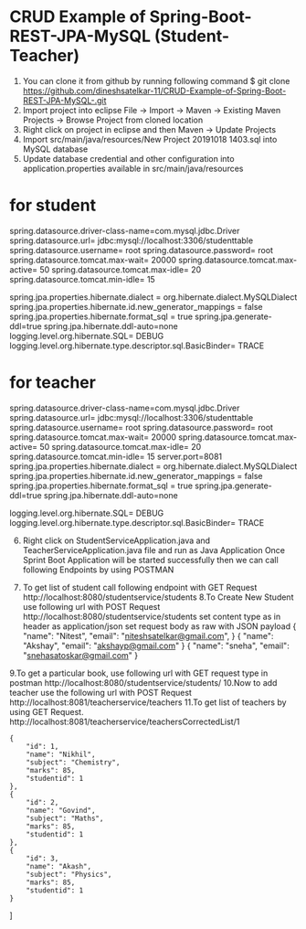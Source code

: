 
# CRUD Example of Spring-Boot-REST-JPA-MySQL (Student-Teacher)
1. You can clone it from github by running following command
  $ git clone https://github.com/dineshsatelkar-11/CRUD-Example-of-Spring-Boot-REST-JPA-MySQL-.git
2. Import project into eclipse
  File -> Import -> Maven -> Existing Maven Projects -> Browse Project from cloned location
3. Right click on project in eclipse and then Maven -> Update Projects
4. Import src/main/java/resources/New Project 20191018 1403.sql into MySQL database
5. Update database credential and other configuration into application.properties available in src/main/java/resources


# for student
spring.datasource.driver-class-name=com.mysql.jdbc.Driver
spring.datasource.url= jdbc:mysql://localhost:3306/studenttable
spring.datasource.username= root
spring.datasource.password= root
spring.datasource.tomcat.max-wait= 20000
spring.datasource.tomcat.max-active= 50
spring.datasource.tomcat.max-idle= 20
spring.datasource.tomcat.min-idle= 15

spring.jpa.properties.hibernate.dialect = org.hibernate.dialect.MySQLDialect
spring.jpa.properties.hibernate.id.new_generator_mappings = false
spring.jpa.properties.hibernate.format_sql = true
spring.jpa.generate-ddl=true
spring.jpa.hibernate.ddl-auto=none
logging.level.org.hibernate.SQL= DEBUG
logging.level.org.hibernate.type.descriptor.sql.BasicBinder= TRACE

# for teacher
spring.datasource.driver-class-name=com.mysql.jdbc.Driver
spring.datasource.url= jdbc:mysql://localhost:3306/studenttable
spring.datasource.username= root
spring.datasource.password= root
spring.datasource.tomcat.max-wait= 20000
spring.datasource.tomcat.max-active= 50
spring.datasource.tomcat.max-idle= 20
spring.datasource.tomcat.min-idle= 15
server.port=8081
spring.jpa.properties.hibernate.dialect = org.hibernate.dialect.MySQLDialect
spring.jpa.properties.hibernate.id.new_generator_mappings = false
spring.jpa.properties.hibernate.format_sql = true
spring.jpa.generate-ddl=true
spring.jpa.hibernate.ddl-auto=none

logging.level.org.hibernate.SQL= DEBUG
logging.level.org.hibernate.type.descriptor.sql.BasicBinder= TRACE

6. Right click on StudentServiceApplication.java and TeacherServiceApplication.java  file and run as Java Application
Once Sprint Boot Application will be started successfully then we
can call following Endpoints by using POSTMAN

7. To get list of student call following endpoint with GET Request
  http://localhost:8080/studentservice/students
8.To Create New Student use following url with POST Request
  http://localhost:8080/studentservice/students
set content type as in header as application/json
set request body as raw with JSON payload
  {
     "name": "Nitest",
     "email": "niteshsatelkar@gmail.com",
  }
  {
    "name": "Akshay",
    "email": "akshayp@gmail.com"
  }
  { 
    "name": "sneha",
    "email": "snehasatoskar@gmail.com"
  }

9.To get a particular book, use following url with GET request type in postman
  http://localhost:8080/studentservice/students/<id>
10.Now to add teacher use the following url with POST Request
  http://localhost:8081/teacherservice/teachers
11.To get list of teachers by using GET Request.
http://localhost:8081/teacherservice/teachersCorrectedList/1


    {
        "id": 1,
        "name": "Nikhil",
        "subject": "Chemistry",
        "marks": 85,
        "studentid": 1
    },
    {
        "id": 2,
        "name": "Govind",
        "subject": "Maths",
        "marks": 85,
        "studentid": 1
    },
    {
        "id": 3,
        "name": "Akash",
        "subject": "Physics",
        "marks": 85,
        "studentid": 1
    }
]
